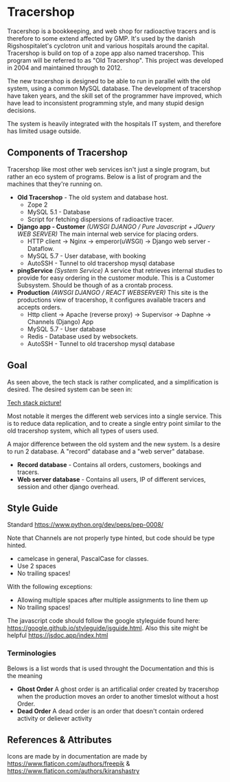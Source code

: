 # Tracershop

Tracershop is a bookkeeping, and web shop for radioactive tracers and is therefore to some extend affected by GMP. It's used by the danish Rigshospitalet's cyclotron unit and various hospitals around the capital. Tracershop is build on top of a zope app also named tracershop. This program will be referred to as "Old Tracershop". This project was developed in 2004 and maintained through to 2012.

The new tracershop is designed to be able to run in parallel with the old system, using a common MySQL database. The development of tracershop have taken years, and the skill set of the programmer have improved, which have lead to inconsistent programming style, and many stupid design decisions.

The system is heavily integrated with the hospitals IT system, and therefore has limited usage outside.

## Components of Tracershop

Tracershop like most other web services isn't just a single program, but rather an eco system of programs. Below is a list of program and the machines that they're running on.

* **Old Tracershop** - The old system and database host.
  * Zope 2
  * MySQL 5.1 - Database
  * Script for fetching dispersions of radioactive tracer.
* **Django app - Customer** *(UWSGI DJANGO / Pure Javascript + JQuery WEB SERVER)* The main internal web service for placing orders.
  * HTTP client -> Nginx -> emperor(uWSGI) -> Django web server - Dataflow.
  * MySQL 5.7 - User database, with booking
  * AutoSSH - Tunnel to old tracershop mysql database
* **pingService** *(System Service)* A service that retrieves internal studies to provide for easy ordering in the customer module. This is a Customer Subsystem. Should be though of as a crontab process.
* **Production** *(AWSGI DJANGO / REACT WEBSERVER)* This site is the productions view of tracershop, it configures available tracers and accepts orders.
  * Http client -> Apache (reverse proxy) -> Supervisor -> Daphne -> Channels (Django) App
  * MySQL 5.7 - User database
  * Redis - Database used by websockets.
  * AutoSSH - Tunnel to old tracershop mysql database

## Goal

As seen above, the tech stack is rather complicated, and a simplification is desired. The desired system can be seen in:

[Tech stack picture!](docs/LatexReports/figures/TracershopSystemOverview.png)

Most notable it merges the different web services into a single service. This is to reduce data replication, and to create a single entry point similar to the old tracershop system, which all types of users used.

A major difference between the old system and the new system. Is a desire to run 2 database. A "record" database and a "web server" database.

* **Record database** - Contains all orders, customers, bookings and tracers.
* **Web server database** - Contains all users, IP of different services, session and other django overhead.

## Style Guide

Standard <https://www.python.org/dev/peps/pep-0008/>

Note that Channels are not properly type hinted, but code should be type hinted.

* camelcase in general, PascalCase for classes.
* Use 2 spaces
* No trailing spaces!

With the following exceptions:

* Allowing multiple spaces after multiple assignments to line them up
* No trailing spaces!

The javascript code should follow the google styleguide found here: <https://google.github.io/styleguide/jsguide.html>.
Also this site might be helpful <https://jsdoc.app/index.html>

### Terminologies

Belows is a list words that is used throught the Documentation and this is the meaning

* **Ghost Order** A ghost order is an artificalial order created by tracershop when the production moves an order to another timeslot without a host Order.
* **Dead Order** A dead order is an order that doesn't contain ordered activity or deliever activity

## References & Attributes

Icons are made by in documentation are made by <https://www.flaticon.com/authors/freepik> & <https://www.flaticon.com/authors/kiranshastry>
